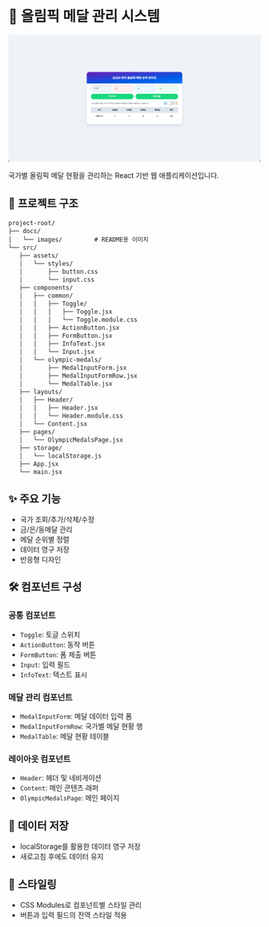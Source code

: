 # 🏅 올림픽 메달 관리 시스템

![프로젝트 메인 화면](./docs/images/screenshot-main.png)

국가별 올림픽 메달 현황을 관리하는 React 기반 웹 애플리케이션입니다.

## 📁 프로젝트 구조

```
project-root/
├── docs/
│   └── images/         # README용 이미지
└── src/
   ├── assets/
   │   └── styles/
   │       ├── button.css
   │       └── input.css
   ├── components/
   │   ├── common/
   │   │   ├── Toggle/
   │   │   │   ├── Toggle.jsx
   │   │   │   └── Toggle.module.css
   │   │   ├── ActionButton.jsx
   │   │   ├── FormButton.jsx
   │   │   ├── InfoText.jsx
   │   │   └── Input.jsx
   │   └── olympic-medals/
   │       ├── MedalInputForm.jsx
   │       ├── MedalInputFormRow.jsx
   │       └── MedalTable.jsx
   ├── layouts/
   │   ├── Header/
   │   │   ├── Header.jsx
   │   │   └── Header.module.css
   │   └── Content.jsx
   ├── pages/
   │   └── OlympicMedalsPage.jsx
   ├── storage/
   │   └── localStorage.js
   ├── App.jsx
   └── main.jsx
```

## ✨ 주요 기능

- 국가 조회/추가/삭제/수정
- 금/은/동메달 관리
- 메달 순위별 정렬
- 데이터 영구 저장
- 반응형 디자인

## 🛠️ 컴포넌트 구성

### 공통 컴포넌트

- `Toggle`: 토글 스위치
- `ActionButton`: 동작 버튼
- `FormButton`: 폼 제출 버튼
- `Input`: 입력 필드
- `InfoText`: 텍스트 표시

### 메달 관리 컴포넌트

- `MedalInputForm`: 메달 데이터 입력 폼
- `MedalInputFormRow`: 국가별 메달 현황 행
- `MedalTable`: 메달 현황 테이블

### 레이아웃 컴포넌트

- `Header`: 헤더 및 네비게이션
- `Content`: 메인 콘텐츠 래퍼
- `OlympicMedalsPage`: 메인 페이지

## 💾 데이터 저장

- localStorage를 활용한 데이터 영구 저장
- 새로고침 후에도 데이터 유지

## 🎨 스타일링

- CSS Modules로 컴포넌트별 스타일 관리
- 버튼과 입력 필드의 전역 스타일 적용
